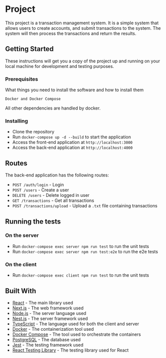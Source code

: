 # Project

This project is a transaction management system. It is a simple system that allows users to create accounts, and submit transactions to the system. The system will then process the transactions and return the results.

## Getting Started

These instructions will get you a copy of the project up and running on your local machine for development and testing purposes.

### Prerequisites

What things you need to install the software and how to install them

```
Docker and Docker Compose
```

All other dependencies are handled by docker.

### Installing

- Clone the repository
- Run `docker-compose up -d --build` to start the application
- Access the front-end application at `http://localhost:3000`
- Access the back-end application at `http://localhost:4000`

## Routes

The back-end application has the following routes:

- `POST /auth/login` - Login
- `POST /users` - Create a user
- `DELETE /users` - Delete logged in user
- `GET /transactions` - Get all transactions
- `POST /transactions/upload` - Upload a `.txt` file containing transactions

## Running the tests

### On the server

- Run `docker-compose exec server npm run test` to run the unit tests
- Run `docker-compose exec server npm run test:e2e` to run the e2e tests

### On the client

- Run `docker-compose exec client npm run test` to run the unit tests

## Built With

- [React](https://reactjs.org/) - The main library used
- [Next.js](https://nextjs.org/) - The web framework used
- [Node.js](https://nodejs.org/en/) - The server language used
- [Nest.js](https://nestjs.com/) - The server framework used
- [TypeScript](https://www.typescriptlang.org/) - The language used for both the client and server
- [Docker](https://www.docker.com/) - The containerization tool used
- [Docker Compose](https://docs.docker.com/compose/) - The tool used to orchestrate the containers
- [PostgreSQL](https://www.postgresql.org/) - The database used
- [Jest](https://jestjs.io/) - The testing framework used
- [React Testing Library](https://testing-library.com/docs/react-testing-library/intro/) - The testing library used for React
